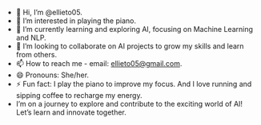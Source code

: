 - 👋 Hi, I’m @ellieto05.
- 👀 I’m interested in playing the piano.
- 🌱 I’m currently learning and exploring AI, focusing on Machine Learning and NLP.
- 💞️ I’m looking to collaborate on AI projects to grow my skills and learn from others. 
- 📫 How to reach me - email: ellieto05@gmail.com.
- 😄 Pronouns: She/her.
- ⚡ Fun fact: I play the piano to improve my focus. And I love running and sipping coffee to recharge my energy.
- I’m on a journey to explore and contribute to the exciting world of AI! Let’s learn and innovate together. 
